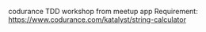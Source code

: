 codurance TDD workshop from meetup app
Requirement: https://www.codurance.com/katalyst/string-calculator